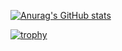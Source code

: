 [![Anurag's GitHub stats](https://github-readme-stats.vercel.app/api?username=M3do-1&theme=github_dark&show_icons=true)](https://github.com/anuraghazra/github-readme-stats)

[![trophy](https://github-profile-trophy.vercel.app/?username=M3do-1&theme=darkhub&rank=UNKNOWN)](https://github.com/ryo-ma/github-profile-trophy)
